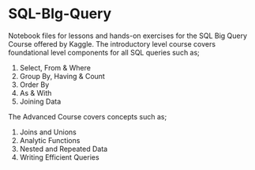 # SQL-BIg-Query
Notebook files for lessons and hands-on exercises for the SQL Big Query Course offered by Kaggle.
The introductory level course covers foundational level components for all SQL queries such as; 
1. Select, From & Where
2. Group By, Having & Count
3. Order By
4. As & With
5. Joining Data

The Advanced Course covers concepts such as;
1. Joins and Unions
2. Analytic Functions
3. Nested and Repeated Data
4. Writing Efficient Queries
